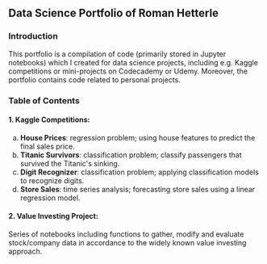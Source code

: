 ## Data Science Portfolio of Roman Hetterle

### Introduction

This portfolio is a compilation of code (primarily stored in Jupyter notebooks) which I created for data science projects, including e.g. Kaggle competitions or mini-projects on Codecademy or Udemy. Moreover, the portfolio contains code related to personal projects.

### Table of Contents

#### 1. Kaggle Competitions:

<ol type="a">
  <li><strong>House Prices</strong>: regression problem; using house features to predict the final sales price.</li>
  <li><strong>Titanic Survivors</strong>: classification problem; classify passengers that survived the Titanic's sinking.</li>
  <li><strong>Digit Recognizer</strong>: classification problem; applying classification models to recognize digits.</li>
  <li><strong>Store Sales</strong>: time series analysis; forecasting store sales using a linear regression model.</li>
</ol>

#### 2. Value Investing Project:

Series of notebooks including functions to gather, modify and evaluate stock/company data in accordance to the widely known value investing approach.
